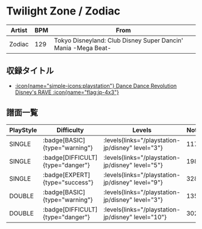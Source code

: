 # Twilight Zone / Zodiac

|Artist|BPM|From|
|------|---|----|
|Zodiac|129|Tokyo Disneyland: Club Disney Super Dancin' Mania -Mega Beat-|

## 収録タイトル

- [:icon{name="simple-icons:playstation"} Dance Dance Revolution Disney's RAVE :icon{name="flag:jp-4x3"}](/playstation-jp/disney)

## 譜面一覧

|PlayStyle|Difficulty|Levels|Notes|Movie|
|---------|----------|------|-----|-----|
|SINGLE| :badge[BASIC]{type="warning"}| :levels{links="/playstation-jp/disney" level="3"}|117/0||
|SINGLE| :badge[DIFFICULT]{type="danger"}| :levels{links="/playstation-jp/disney" level="5"}|198/0||
|SINGLE| :badge[EXPERT]{type="success"}| :levels{links="/playstation-jp/disney" level="9"}|328/0||
|DOUBLE| :badge[BASIC]{type="warning"}| :levels{links="/playstation-jp/disney" level="3"}|135/0||
|DOUBLE| :badge[DIFFICULT]{type="danger"}| :levels{links="/playstation-jp/disney" level="10"}|302/0||
